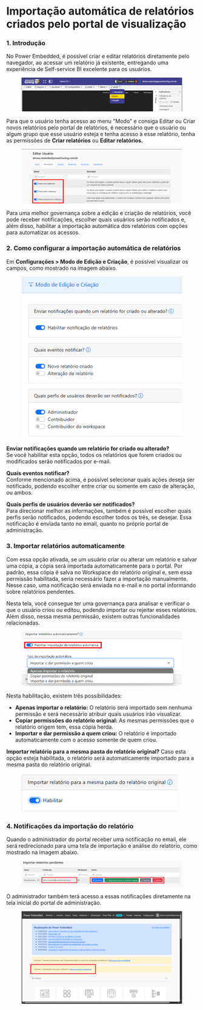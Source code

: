 # Importação automática de relatórios criados pelo portal de visualização

### 1. Introdução

No Power Embedded, é possível criar e editar relatórios diretamente pelo navegador, ao acessar um relatório já existente, entregando uma experiência de Self-service BI excelente para os usuários.

<figure><img src="../../../.gitbook/assets/image (376).png" alt=""><figcaption></figcaption></figure>

Para que o usuário tenha acesso ao menu "Modo" e consiga Editar ou Criar novos relatórios pelo portal de relatórios, é necessário que o usuário ou algum grupo que esse usuário esteja e tenha acesso à esse relatório, tenha as permissões de **Criar relatórios** ou **Editar relatórios.**

<figure><img src="../../../.gitbook/assets/image (377).png" alt=""><figcaption></figcaption></figure>

Para uma melhor governança sobre a edição e criação de relatórios, você pode receber notificações, escolher quais usuários serão notificados e, além disso, habilitar a importação automática dos relatórios com opções para automatizar os acessos.



### 2. Como configurar a importação automática de relatórios

Em **Configurações > Modo de Edição e Criação**, é possível visualizar os campos, como mostrado na imagem abaixo.

<div align="left"><figure><img src="../../../.gitbook/assets/image (371).png" alt=""><figcaption></figcaption></figure></div>

**Enviar notificações quando um relatório for criado ou alterado?**\
Se você habilitar esta opção, todos os relatórios que forem criados ou modificados serão notificados por e-mail.

**Quais eventos notificar?**\
Conforme mencionado acima, é possível selecionar quais ações deseja ser notificado, podendo escolher entre criar ou somente em caso de alteração, ou ambos.

**Quais perfis de usuários deverão ser notificados?**\
Para direcionar melhor as informações, também é possível escolher quais perfis serão notificados, podendo escolher todos os três, se desejar. Essa notificação é enviada tanto no email, quanto no próprio portal de administração.



### 3. Importar relatórios automaticamente

Com essa opção ativada, se um usuário criar ou alterar um relatório e salvar uma cópia, a cópia será importada automaticamente para o portal. Por padrão, essa cópia é salva no Workspace do relatório original e, sem essa permissão habilitada, seria necessário fazer a importação manualmente. Nesse caso, uma notificação será enviada no e-mail e no portal informando sobre relatórios pendentes.

Nesta tela, você consegue ter uma governança para analisar e verificar o que o usuário criou ou editou, podendo importar ou rejeitar esses relatórios. Além disso, nessa mesma permissão, existem outras funcionalidades relacionadas.

<figure><img src="../../../.gitbook/assets/image (372).png" alt=""><figcaption></figcaption></figure>

Nesta habilitação, existem três possibilidades:

* **Apenas importar o relatório:** O relatório será importado sem nenhuma permissão e será necessário atribuir quais usuários irão visualizar.
* **Copiar permissões do relatório original:** As mesmas permissões que o relatório origem tem, essa cópia herda.
* **Importar e dar permissão a quem criou:** O relatório é importado automaticamente com o acesso somente de quem criou.

&#x20;

**Importar relatório para a mesma pasta do relatório original?** Caso esta opção esteja habilitada, o relatório será automaticamente importado para a mesma pasta do relatório original.

<div align="left"><figure><img src="../../../.gitbook/assets/image (373).png" alt=""><figcaption></figcaption></figure></div>



### 4. Notificações da importação do relatório

Quando o administrador do portal receber uma notificação no email, ele será redirecionado para uma tela de importação e análise do relatório, como mostrado na imagem abaixo.

<figure><img src="../../../.gitbook/assets/image (374).png" alt=""><figcaption></figcaption></figure>

O administrador também terá acesso a essas notificações diretamente na tela inicial do portal de administração.

<figure><img src="../../../.gitbook/assets/image (375).png" alt=""><figcaption></figcaption></figure>
